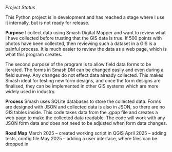 *Project Status*

This Python project is in development and has reached a stage where I use it internally, but is not ready for release.

**Purpose**
I collect data using Smash Digital Mapper and want to review what I have collected before trusting that the GIS data is true.  If 500 points with photos have been collected, then reviewing such a dataset in a GIS is a painful process.  It is much easier to review the data as a web page, which is what this program creates.  

The second purpose of the program is to allow field data forms to be iterated.  The forms in Smash DM can be changed easily and even during a field survey.  Any changes do not effect data already collected.  This makes Smash ideal for testing new form designs, and once the form designs are finalised, they can be implemented in other GIS systems which are more widely used in industry.

**Process**
Smash uses SQLite databases to store the collected data.  Forms are designed with JSON and collected data is also in JSON, so there are no GIS tables inside.  This code takes data from the .gpap file and creates a web page to make the collected data readable.  The code will work with any JSON form data and does not need to be adjusted when form data changes.

**Road Map**
March 2025 – created working script in QGIS
April 2025 – adding tests, config file 
May 2025 – adding a user interface, where files can be dropped in